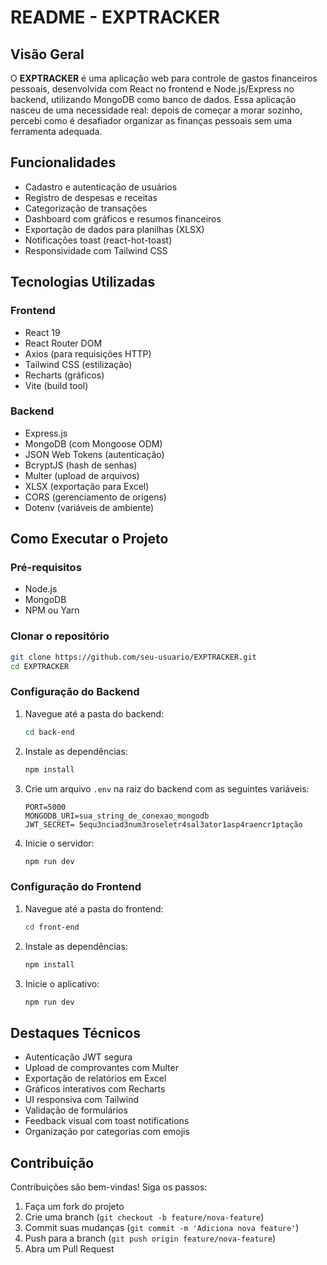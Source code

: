 # README - EXPTRACKER

##  Visão Geral

O **EXPTRACKER** é uma aplicação web para controle de gastos financeiros pessoais, desenvolvida com React no frontend e Node.js/Express no backend, utilizando MongoDB como banco de dados.
Essa aplicação nasceu de uma necessidade real: depois de começar a morar sozinho, percebi como é desafiador organizar as finanças pessoais sem uma ferramenta adequada.

##  Funcionalidades

- Cadastro e autenticação de usuários
- Registro de despesas e receitas
- Categorização de transações
- Dashboard com gráficos e resumos financeiros
- Exportação de dados para planilhas (XLSX)
- Notificações toast (react-hot-toast)
- Responsividade com Tailwind CSS

## Tecnologias Utilizadas

### Frontend
- React 19
- React Router DOM
- Axios (para requisições HTTP)
- Tailwind CSS (estilização)
- Recharts (gráficos)
- Vite (build tool)

### Backend
- Express.js
- MongoDB (com Mongoose ODM)
- JSON Web Tokens (autenticação)
- BcryptJS (hash de senhas)
- Multer (upload de arquivos)
- XLSX (exportação para Excel)
- CORS (gerenciamento de origens)
- Dotenv (variáveis de ambiente)

## Como Executar o Projeto

### Pré-requisitos
- Node.js 
- MongoDB 
- NPM ou Yarn

### Clonar o repositório
```bash
git clone https://github.com/seu-usuario/EXPTRACKER.git
cd EXPTRACKER
```

### Configuração do Backend

1. Navegue até a pasta do backend:
   ```bash
   cd back-end
   ```

2. Instale as dependências:
   ```bash
   npm install
   ```

3. Crie um arquivo `.env` na raiz do backend com as seguintes variáveis:
   ```
   PORT=5000
   MONGODB_URI=sua_string_de_conexao_mongodb
   JWT_SECRET= 5equ3nciad3num3roseletr4sal3ator1asp4raencr1ptação
   ```

4. Inicie o servidor:
   ```bash
   npm run dev
   ```

### Configuração do Frontend

1. Navegue até a pasta do frontend:
   ```bash
   cd front-end
   ```

2. Instale as dependências:
   ```bash
   npm install
   ```
   
3. Inicie o aplicativo:
   ```bash
   npm run dev
   ```

##  Destaques Técnicos

- Autenticação JWT segura
- Upload de comprovantes com Multer
- Exportação de relatórios em Excel
- Gráficos interativos com Recharts
- UI responsiva com Tailwind
- Validação de formulários
- Feedback visual com toast notifications
- Organização por categorias com emojis

## Contribuição

Contribuições são bem-vindas! Siga os passos:

1. Faça um fork do projeto
2. Crie uma branch (`git checkout -b feature/nova-feature`)
3. Commit suas mudanças (`git commit -m 'Adiciona nova feature'`)
4. Push para a branch (`git push origin feature/nova-feature`)
5. Abra um Pull Request